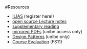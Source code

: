 #Resources

-  [ILIAS](https://ilias.unibe.ch/goto_ilias3_unibe_crs_199046.html) (register here!)
- [open source Lecture notes](%assets_url%/download/lectures/cc2011/) 
- [supplementary reading](%base_url%/scgbib)
- [mirrored PDFs](http://scgresources.unibe.ch/~scg/Literature/Compilers/) (unibe access only)
- [Design Patterns](http://scgresources.unibe.ch/~scg/Literature/Books/GOF/contfso.htm) (unibe only)
- [Course Evaluation](%assets_url%/download/evaluations/FS11-11_S6085_Compiler_Construction.pdf) (FS11)
